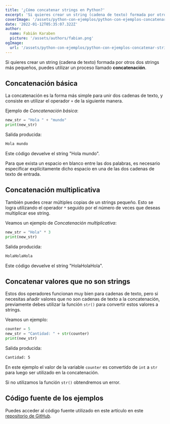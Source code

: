 ```yaml
---
title: '¿Cómo concatenar strings en Python?'
excerpt: 'Si quieres crear un string (cadena de texto) formada por otros dos strings más pequeños, puedes utilizar un proceso llamado concatenación.'
coverImage: '/assets/python-con-ejemplos/python-con-ejemplos-concatenar-strings.jpg'
date: '2022-01-12T05:35:07.322Z'
author:
  name: Fabián Karaben
  picture: '/assets/authors/fabian.png'
ogImage:
  url: '/assets/python-con-ejemplos/python-con-ejemplos-concatenar-strings.jpg'
---
```


Si quieres crear un string (cadena de texto) formada por otros dos strings más pequeños, puedes utilizar un proceso llamado **concatenación**.

## Concatenación básica

La concatenación es la forma más simple para unir dos cadenas de texto, y consiste en utilizar el operador `+` de la siguiente manera.

Ejemplo de *Concatenación básica*:

```python
new_str = "Hola " + "mundo"
print(new_str)
```

Salida producida:

```bash
Hola mundo
```

Este código devuelve el string "Hola mundo".

Para que exista un espacio en blanco entre las dos palabras, es necesario especificar explícitamente dicho espacio en una de las dos cadenas de texto de entrada.

## Concatenación multiplicativa

También puedes crear múltiples copias de un strings pequeño. Esto se logra utilizando el operador `*` seguido por el número de veces que deseas multiplicar ese string.

Veamos un ejemplo de *Concatenación multiplicativa*:

```python
new_str = "Hola" * 3
print(new_str)
```

Salida producida:

```bash
HolaHolaHola
```

Este código devuelve el string "HolaHolaHola".

## Concatenar valores que no son strings

Estos dos operadores funcionan muy bien para cadenas de texto, pero si necesitas añadir valores que no son cadenas de texto a la concatenación, previamente debes utilizar la función `str()` para convertir estos valores a strings.

Veamos un ejemplo:

```python
counter = 5
new_str = "Cantidad: " + str(counter)
print(new_str)
```

Salida producida:

```bash
Cantidad: 5
```

En este ejemplo el valor de la variable `counter` es convertido de `int` a `str` para luego ser utilizado en la concatenación.

Si no utilizamos la función `str()` obtendremos un error.

## Código fuente de los ejemplos

Puedes acceder al código fuente utilizado en este artículo en este <a href="https://github.com/fabiankaraben/python-by-example/tree/main/concatenating-strings" target="_blank">repositorio de GitHub</a>.